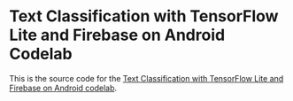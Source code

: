 # Text Classification with TensorFlow Lite and Firebase on Android Codelab

This is the source code for the [Text Classification with TensorFlow Lite and Firebase on Android codelab](https://codelabs.developers.google.com/codelabs/textclassification-android).

